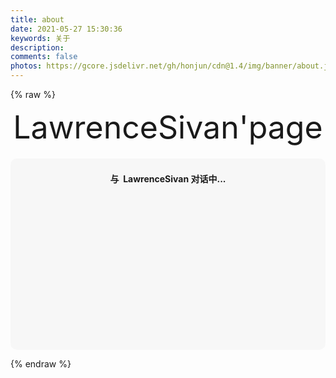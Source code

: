 ```yaml
---
title: about
date: 2021-05-27 15:30:36
keywords: 关于
description: 
comments: false
photos: https://gcore.jsdelivr.net/gh/honjun/cdn@1.4/img/banner/about.jpg
---
```

{% raw %}
<!-- 因为vue和botui更新导至bug,现将对话移至js下的botui中配置 -->

<div class="entry-content">
  <div class="moe-mashiro" style="text-align:center; font-size: 50px; margin-bottom: 20px;">LawrenceSivan'page</div>
  <div id="hello-mashiro" class="popcontainer" style="min-height: 300px; padding: 2px 6px 4px; background-color: rgba(242, 242, 242, 0.5); border-radius: 10px;">
    <center>
    <p>
    </p>
    <h4>
    与&nbsp;<ruby>
    LawrenceSivan&nbsp;<rp>
    （</rp>
    <rt></rt>
    <rp>
    ）</rp>
    </ruby>
    对话中...</h4>
    <p>
    </p>
    </center>
    <bot-ui></botui>
  </div>
</div>
<script src="https://gcore.jsdelivr.net/gh/LawrenceSivan/cdn@master/js/botui.js"></script>
<script>
bot_ui_ini()
</script>

{% endraw %}